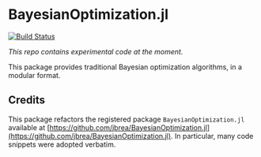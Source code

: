 # BayesianOptimization.jl

[![Build Status](https://github.com/samuelbelko/BayesianOptimization.jl/actions/workflows/CI.yml/badge.svg?branch=)](https://github.com/samuelbelko/BayesianOptimization.jl/actions/workflows/CI.yml?query=branch%3A)

*This repo contains experimental code at the moment.*

This package provides traditional Bayesian optimization algorithms, in a modular format.

## Credits

This package refactors the registered package `BayesianOptimization.jl` available at [https://github.com/jbrea/BayesianOptimization.jl](https://github.com/jbrea/BayesianOptimization.jl). In particular, many code snippets were adopted verbatim.